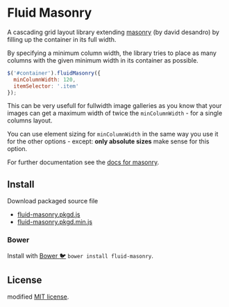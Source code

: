 # Fluid Masonry

A cascading grid layout library extending [masonry](http:\\masonry.desandro.com) (by david desandro) by filling up the container in its full width.  

By specifying a minimum column width, the library tries to place as many columns with the given minimum width in its container as possible.

``` js
$('#container').fluidMasonry({
  minColumnWidth: 120,
  itemSelector: '.item'
});
```

This can be very usefull for fullwidth image galleries as you know that your images can get a maximum width of twice the ``minColumnWidth`` - for a single columns layout.

You can use element sizing for ``minColumnWidth`` in the same way you use it for the other options - except: __only absolute sizes__ make sense for this option.

For further documentation see the [docs for masonry](http://masonry.desandro.com).


## Install

Download packaged source file

+ [fluid-masonry.pkgd.js](dist/fluid-masonry.pkgd.js)
+ [fluid-masonry.pkgd.min.js](dist/fluid-masonry.pkgd.min.js)

### Bower

Install with [Bower :bird:](http://bower.io) `bower install fluid-masonry`.


## License

modified [MIT license](/license.md).
